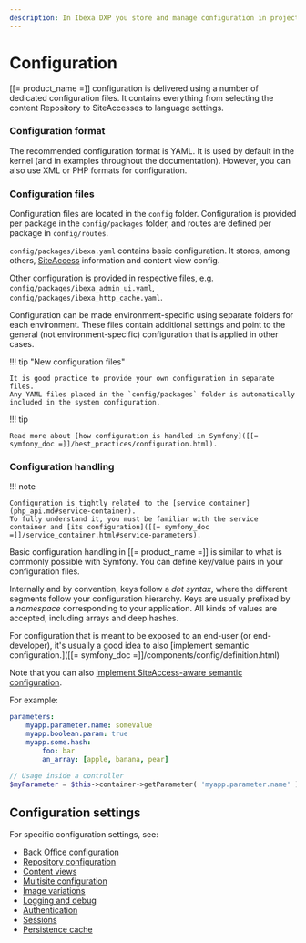```yaml
---
description: In Ibexa DXP you store and manage configuration in project files, typically in YAML format.
---
```


# Configuration

[[= product_name =]] configuration is delivered using a number of dedicated configuration files.
It contains everything from selecting the content Repository to SiteAccesses to language settings.

### Configuration format

The recommended configuration format is YAML. It is used by default in the kernel (and in examples throughout the documentation).
However, you can also use XML or PHP formats for configuration.

### Configuration files

Configuration files are located in the `config` folder.
Configuration is provided per package in the `config/packages` folder,
and routes are defined per package in `config/routes`.

`config/packages/ibexa.yaml` contains basic configuration.
It stores, among others, [SiteAccess](multisite.md) information and content view config.

Other configuration is provided in respective files, e.g. `config/packages/ibexa_admin_ui.yaml`,
`config/packages/ibexa_http_cache.yaml`.

Configuration can be made environment-specific using separate folders for each environment.
These files contain additional settings and point to the general (not environment-specific) configuration that is applied in other cases.

!!! tip "New configuration files"

    It is good practice to provide your own configuration in separate files.
    Any YAML files placed in the `config/packages` folder is automatically included in the system configuration.

!!! tip

    Read more about [how configuration is handled in Symfony]([[= symfony_doc =]]/best_practices/configuration.html).

### Configuration handling

!!! note

    Configuration is tightly related to the [service container](php_api.md#service-container).
    To fully understand it, you must be familiar with the service container and [its configuration]([[= symfony_doc =]]/service_container.html#service-parameters).

Basic configuration handling in [[= product_name =]] is similar to what is commonly possible with Symfony.
You can define key/value pairs in your configuration files.

Internally and by convention, keys follow a *dot syntax*, where the different segments follow your configuration hierarchy.
Keys are usually prefixed by a *namespace* corresponding to your application. All kinds of values are accepted, including arrays and deep hashes.

For configuration that is meant to be exposed to an end-user (or end-developer),
it's usually a good idea to also [implement semantic configuration.]([[= symfony_doc =]]/components/config/definition.html)

Note that you can also [implement SiteAccess-aware semantic configuration](siteaccess_aware_configuration.md).

For example:

``` yaml
parameters:
    myapp.parameter.name: someValue
    myapp.boolean.param: true
    myapp.some.hash:
        foo: bar
        an_array: [apple, banana, pear]
```

``` php
// Usage inside a controller
$myParameter = $this->container->getParameter( 'myapp.parameter.name' );
```

## Configuration settings

For specific configuration settings, see:

- [Back Office configuration](back_office_configuration.md)
- [Repository configuration](repository_configuration.md)
- [Content views](template_configuration.md)
- [Multisite configuration](multisite_configuration.md)
- [Image variations](images.md#configuring-image-variations)
- [Logging and debug](devops.md#logging-and-debug-configuration)
- [Authentication](development_security.md#symfony-authentication)
- [Sessions](sessions.md#configuration)
- [Persistence cache](persistence_cache.md#persistence-cache-configuration)
